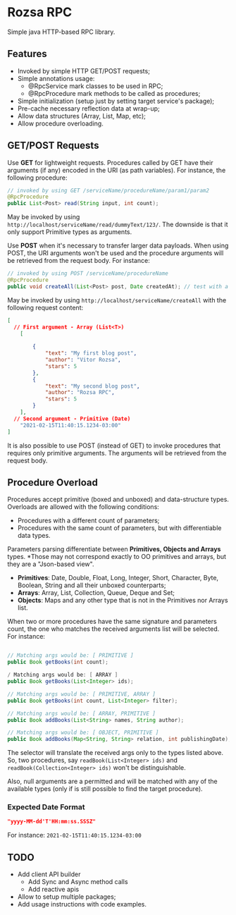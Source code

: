 # Rozsa RPC
Simple java HTTP-based RPC library.

## Features

- Invoked by simple HTTP GET/POST requests;
- Simple annotations usage:
  - @RpcService mark classes to be used in RPC;
  - @RpcProcedure mark methods to be called as procedures;
- Simple initialization (setup just by setting target service's package);
- Pre-cache necessary reflection data at wrap-up;
- Allow data structures (Array, List, Map, etc);
- Allow procedure overloading.


## GET/POST Requests

Use <b>GET</b> for lightweight requests. Procedures called by GET have their arguments (if any) encoded in the URI (as
path variables). For instance, the following procedure:
```Java
// invoked by using GET /serviceName/procedureName/param1/param2
@RpcProcedure
public List<Post> read(String input, int count);
```

May be invoked by using ``http://localhost/serviceName/read/dummyText/123/``. The downside is that it only support
Primitive types as arguments.

Use <b>POST</b> when it's necessary to transfer larger data payloads. When using POST, the URI arguments won't be used
and the procedure arguments will be retrieved from the request body. For instance:
```Java
// invoked by using POST /serviceName/procedureName
@RpcProcedure
public void createAll(List<Post> post, Date createdAt); // test with a date.
```

May be invoked by using ``http://localhost/serviceName/createAll`` with the following request content:
```JSON
[
  // First argument - Array (List<T>)
    [
        
        {
            "text": "My first blog post",
            "author": "Vitor Rozsa",
            "stars": 5
        },
        {
            "text": "My second blog post",
            "author": "Rozsa RPC",
            "stars": 5
        }
    ],
  // Second argument - Primitive (Date)
    "2021-02-15T11:40:15.1234-03:00"
]
```

It is also possible to use POST (instead of GET) to invoke procedures that requires only primitive arguments. The
arguments will be retrieved from the request body.

## Procedure Overload

Procedures accept primitive (boxed and unboxed) and data-structure types. Overloads are allowed  with the following
conditions:

- Procedures with a different count of parameters;
- Procedures with the same count of parameters, but with differentiable data types.

Parameters parsing differentiate between <b>Primitives, Objects and Arrays</b> types. *Those may not correspond exactly to OO primitives and arrays, but they are a "Json-based view".

- <b>Primitives</b>: Date, Double, Float, Long, Integer, Short, Character, Byte, Boolean, String and all their unboxed counterparts;
- <b>Arrays</b>: Array, List, Collection, Queue, Deque and Set;
- <b>Objects</b>: Maps and any other type that is not in the Primitives nor Arrays list.

When two or more procedures have the same signature and parameters count, the one who matches the received arguments list will be selected. For instance:

```Java

// Matching args would be: [ PRIMITIVE ]
public Book getBooks(int count);

/ Matching args would be: [ ARRAY ]
public Book getBooks(List<Integer> ids);

// Matching args would be: [ PRIMITIVE, ARRAY ]
public Book getBooks(int count, List<Integer> filter);

// Matching args would be: [ ARRAY, PRIMITIVE ]
public Book addBooks(List<String> names, String author);

// Matching args would be: [ OBJECT, PRIMITIVE ]
public Book addBooks(Map<String, String> relation, int publishingDate);
```

The selector will translate the received args only to the types listed above. So, two procedures, say `readBook(List<Integer> ids)` and `readBook(Collection<Integer> ids)` won't be distinguishable.

Also, null arguments are a permitted and will be matched with any of the available types (only if is still possible to find the target procedure).


### Expected Date Format

```Json
"yyyy-MM-dd'T'HH:mm:ss.SSSZ"
```

For instance: ``2021-02-15T11:40:15.1234-03:00``

## TODO

- Add client API builder
  - Add Sync and Async method calls
  - Add reactive apis
- Allow to setup multiple packages;
- Add usage instructions with code examples.
